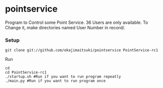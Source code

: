 # pointservice
Program to Control some Point Service. 36 Users are only available. To Change it, make directories named User Number in record/.
### Setup
```
git clone git://github.com/okajimaitsuki/pointservice PointService-rc1
```
Run
```
cd
cd PointService-rc1
./startup.sh #Run if you want to run program repeatly
./main.py #Run if you want to run program once
```
